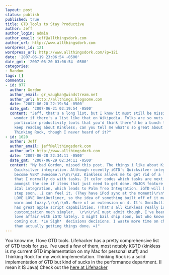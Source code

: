 ```yaml
---
layout: post
status: publish
published: true
title: GTD Tools to Stay Productive
author: Jeff
author_login: admin
author_email: jeff@allthingsdork.com
author_url: http://www.allthingsdork.com
wordpress_id: 121
wordpress_url: http://www.allthingsdork.com/?p=121
date: '2007-06-19 23:06:54 -0500'
date_gmt: '2007-06-20 03:06:54 -0500'
categories:
- Random
tags: []
comments:
- id: 977
  author: Gordon
  author_email: gr_vaughan@windstream.net
  author_url: http://allthings.blogsome.com
  date: '2007-06-20 22:19:54 -0500'
  date_gmt: '2007-06-21 02:19:54 -0500'
  content: "Jeff, that's a long list, but I know it must still be missing some. I
    wonder if there's a list like that on Wikipedia. Folks are so nuts about their
    particular productivity tools that you'd think there'd be a bunch listed there.\r\n\r\nI
    keep reading about Kinkless; can you tell me what's so great about it?  And likewise
    Thinking Rock, though I never heard of it?"
- id: 1020
  author: Jeff
  author_email: jeff@allthingsdork.com
  author_url: http://www.allthingsdork.com
  date: '2007-06-28 22:34:11 -0500'
  date_gmt: '2007-06-29 02:34:11 -0500'
  content: "My bad Gordon, missed this post. The things i like about Kinkless are\r\n\r\n1.
    Quicksilver integration. Although recently iGTD's Quicksilver integration has
    become VERY awesome.\r\n\r\n2. Kinkless allows me to get rid of a lot of the thinking
    that I normally do with tasks. It color codes which tasks are next action items
    amongst the see if items that just need to get done. MAJOR feature for me.\r\n\r\n3.
    iCal integration, which leads to Palm Treo Integration. iGTD will be taking that
    step soon...i can feel it. (They have iPod sync at the moment)\r\n\r\n4. I LOVE
    LOVE LOVE OmniOutliner, so the idea of something built off of it makes me feel
    warm and fuzzy.\r\n\r\n5. More of an extension on 4. It's OmniOutliner, which
    has great apple script capabilities. (That's all kinkless really is) so it makes
    customization much simpler.  \r\n\r\nI must admit though, I've been having a secret
    love affair with iGTD lately. I might bail ship soon, but who knows with OmniFocus
    coming out. *Le Sigh*  decisions decisions. I waste more time on choosing a solution
    than actually getting things done. =)"
---
```

<p>You know me, I love GTD tools. Lifehacker has a pretty comprehensive list of GTD tools for use. I've used a few of them, most notably KGTD (kinkless is my current GTD implementation on my Mac for personal stuff) and Thinking Rock for my work implementation. Thinking Rock is a solid implementation of GTD but kind of sucks in the performance department. (I mean it IS Java) Check out the <a href="http://lifehacker.com/software/getting-things-done/-270170.php"> here at Lifehacker</a></p>
